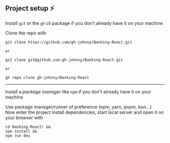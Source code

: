 ## Project setup ⚡

Install `git` or the `gh` cli package if you don't already have it on your machine

Clone the repo with
```
git clone https://github.com/gh-johnny/Banking-React.git

or

git clone git@github.com:gh-johnny/Banking-React.git

or

gh repo clone gh-johnny/Banking-React
```
---
Install a _package manager_ like `npm` if you don't already have it on your machine

Use package manager/runner of preference (npm, yarn, pnpm, bun...) <br>
Now enter the project install dependencies, start local server and open it on your browser with

```
cd Banking-React/ &&
npm install &&
npm run dev
```

